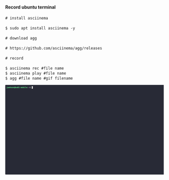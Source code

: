 #### Record ubuntu terminal

```
# install asciinema

$ sudo apt install asciinema -y

# download agg

# https://github.com/asciinema/agg/releases

# record

$ asciinema rec #file name
$ asciinema play #file name
$ agg #file name #gif filename
```
<img src="images/install.gif" align="left" width="1024"/>
